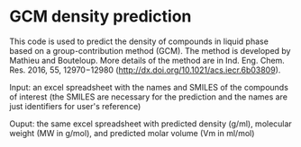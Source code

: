 # GCM density prediction
This code is used to predict the density of compounds in liquid phase based on a group-contribution method (GCM). The method is developed by Mathieu and Bouteloup. More details of the method are in Ind. Eng. Chem. Res. 2016, 55, 12970−12980 (http://dx.doi.org/10.1021/acs.iecr.6b03809).

Input: an excel spreadsheet with the names and SMILES of the compounds of interest (the SMILES are necessary for the prediction and the names are just identifiers for user's reference)

Ouput: the same excel spreadsheet with predicted density (g/ml),	molecular weight (MW in g/mol), and predicted	molar volume (Vm in ml/mol)
